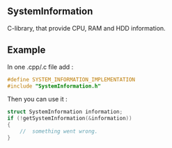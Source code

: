 ## SystemInformation

C-library, that provide CPU, RAM and HDD information.

## Example

In one .cpp/.c file add :
``` cpp
#define SYSTEM_INFORMATION_IMPLEMENTATION
#include "SystemInformation.h"
```

Then you can use it :
``` cpp
struct SystemInformation information;
if (!getSystemInformation(&information))
{
    //  something went wrong.
}
```


